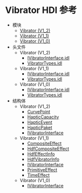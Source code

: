 # Vibrator HDI 参考

- 模块
    - [Vibrator (V1_2)](_vibrator_v12.md)
    - [Vibrator (V1_1)](_vibrator_v11.md)
    - [Vibrator (V1_0)](_vibrator_v10.md)
- 头文件
    - Vibrator (V1_2)
        - [IVibratorInterface.idl](_i_vibrator_interface_8idl_v12.md)
        - [VibratorTypes.idl](_vibrator_types_8idl_v12.md)
    - Vibrator (V1_1)
        - [IVibratorInterface.idl](_i_vibrator_interface_8idl_v11.md)
        - [VibratorTypes.idl](_vibrator_types_8idl_v11.md)
    - Vibrator (V1_0)
        - [IVibratorInterface.idl](_i_vibrator_interface_8idl_v10.md)
        - [VibratorTypes.idl](_vibrator_types_8idl_v10.md)
- 结构体
    - Vibrator (V1_2)
        - [CurvePoint](_curve_point_v12.md)
        - [HapticCapacity](_haptic_capacity_v12.md)
        - [HapticEvent](_haptic_event_v12.md)
        - [HapticPaket](_haptic_paket_v12.md)
        - [IVibratorInterface](interface_i_vibrator_interface_v12.md)
    - Vibrator (V1_1)
        - [CompositeEffect](union_composite_effect_v11.md)
        - [HdfCompositeEffect](_hdf_composite_effect_v11.md)
        - [HdfEffectInfo](_hdf_effect_info_v11.md)
        - [HdfVibratorInfo](_hdf_vibrator_info_v11.md)
        - [IVibratorInterface](interface_i_vibrator_interface_v11.md)
        - [PrimitiveEffect](_primitive_effect_v11.md)
        - [TimeEffect](_time_effect_v11.md)
	- Vibrator (V1_0)
        - [IVibratorInterface](interface_i_vibrator_interface_v10.md)